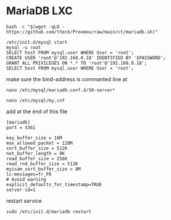 # MariaDB LXC

````
bash -c "$(wget -qLO - https://github.com/tteck/Proxmox/raw/main/ct/mariadb.sh)"
````

````
/etc/init.d/mysql start
mysql -u root
SELECT host FROM mysql.user WHERE User = 'root';
CREATE USER 'root'@'192.168.0.18' IDENTIFIED BY '$PASSWORD';
GRANT ALL PRIVILEGES ON *.* TO 'root'@'192.168.0.18';
SELECT host FROM mysql.user WHERE User = 'root';
````

make sure the bind-address is commanted line at
````
nano /etc/mysql/mariadb.conf.d/50-server*
````

````
nano /etc/mysql/my.cnf
````
add at the end of this file 
````
[mariadb]
port = 3361

key_buffer_size = 16M
max_allowed_packet = 128M
sort_buffer_size = 512K
net_buffer_length = 8K
read_buffer_size = 256K
read_rnd_buffer_size = 512K
myisam_sort_buffer_size = 8M
lc-messages=fr_FR
# Avoid warning
explicit_defaults_for_timestamp=TRUE
server-id=1

````
restart service 
````
sudo /etc/init.d/mariadb restart
````
